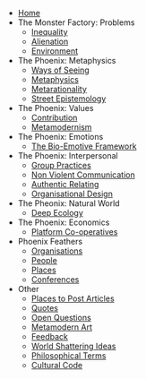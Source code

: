 * [Home][1]
* The Monster Factory: Problems
	* [Inequality][2]
	* [Alienation][3]
	* [Environment][4]
* The Phoenix: Metaphysics
	* [Ways of Seeing][5]
	* [Metaphysics][6]
	* [Metarationality][7]
	* [Street Epistemology][8]
* The Phoenix: Values
	 * [Contribution][9]
	* [Metamodernism][10]
* The Phoenix: Emotions
	* [The Bio-Emotive Framework][11]
* The Phoenix: Interpersonal
	* [Group Practices][12]
	* [Non Violent Communication][13]
	* [Authentic Relating][14]
	* [Organisational Design][15]
* The Pheonix: Natural World
	* [Deep Ecology][16]
* The Phoenix: Economics
	* [Platform Co-operatives][17]
* Phoenix Feathers
	* [Organisations][18]
	* [People][19]
	* [Places][20]
	* [Conferences][21]
* Other
	* [Places to Post Articles][22]
	* [Quotes][23]
	* [Open Questions][24]
	* [Metamodern Art][25]
	* [Feedback][26]
	* [World Shattering Ideas][27]
	* [Philosophical Terms][28]
	* [Cultural Code][29]

[1]:	Home.md
[2]:	inequality.md
[3]:	alienation.md
[4]:	environment.md
[5]:	Ways%20of%20Seeing.md
[6]:	metaphysics.md
[7]:	metarationality.md
[8]:	Street%20Epistemology.md
[9]:	contribution.md
[10]:	metamodernism.md
[11]:	The%20Bio-Emotive%20Framework.md
[12]:	Group%20Practices.md
[13]:	Non%20Violent%20Communication.md
[14]:	Authentic%20Relating.md
[15]:	organisationaldesign.md
[16]:	Deep%20Ecology.md
[17]:	Platform%20Co-ops.md
[18]:	organisations.md
[19]:	people.md
[20]:	places.md
[21]:	conferences.md
[22]:	Places%20To%20Post%20Articles.md
[23]:	quotes.md
[24]:	Open%20Questions.md
[25]:	Metamodern%20Art.md
[26]:	feedback.md
[27]:	World%20Shattering%20Ideas.md
[28]:	Philosophical%20Terms.md
[29]:	Culture%20Code.md